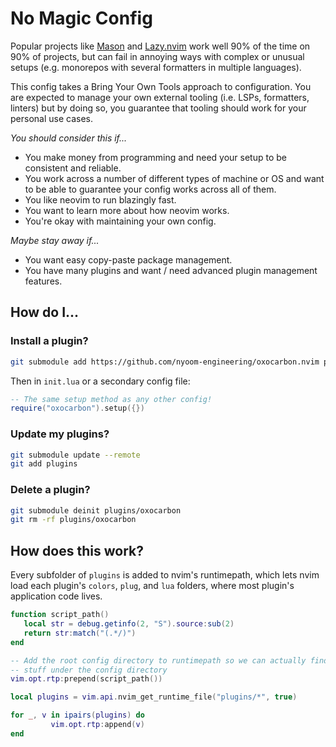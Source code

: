 # No Magic Config

Popular projects like [Mason](https://github.com/williamboman/mason.nvim) and 
[Lazy.nvim](https://github.com/folke/lazy.nvim) work well 90% of the 
time on 90% of projects, but can fail in annoying ways with complex or unusual 
setups (e.g. monorepos with several formatters in multiple languages).

This config takes a Bring Your Own Tools approach to configuration. You are
expected to manage your own external tooling (i.e. LSPs, formatters, linters)
but by doing so, you guarantee that tooling should work for your personal use
cases.

_You should consider this if..._

- You make money from programming and need your setup to be consistent and
  reliable.
- You work across a number of different types of machine or OS and want to be
  able to guarantee your config works across all of them.
- You like neovim to run blazingly fast.
- You want to learn more about how neovim works.
- You're okay with maintaining your own config.

_Maybe stay away if..._

- You want easy copy-paste package management.
- You have many plugins and want / need advanced plugin management features.

## How do I...

### Install a plugin?

```bash
git submodule add https://github.com/nyoom-engineering/oxocarbon.nvim plugins/oxocarbon
```

Then in `init.lua` or a secondary config file:

```lua
-- The same setup method as any other config!
require("oxocarbon").setup({})
```

### Update my plugins?

```bash
git submodule update --remote
git add plugins
```

### Delete a plugin?

```bash
git submodule deinit plugins/oxocarbon
git rm -rf plugins/oxocarbon
```

## How does this work?

Every subfolder of `plugins` is added to nvim's runtimepath, which lets nvim
load each plugin's `colors`, `plug`, and `lua` folders, where most plugin's
application code lives.

```lua
function script_path()
   local str = debug.getinfo(2, "S").source:sub(2)
   return str:match("(.*/)")
end

-- Add the root config directory to runtimepath so we can actually find
-- stuff under the config directory
vim.opt.rtp:prepend(script_path())

local plugins = vim.api.nvim_get_runtime_file("plugins/*", true)

for _, v in ipairs(plugins) do
         vim.opt.rtp:append(v)
end
```
